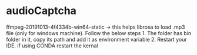 # audioCaptcha

ffmpeg-20191013-4f4334b-win64-static -> this helps librosa to load .mp3 file (only for windows machine). Follow the below steps
    1. The folder has bin folder in it, copy its path and add it as environment variable
    2. Restart your IDE. if using CONDA restart the kernal 